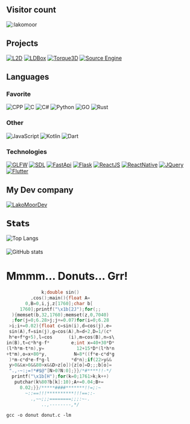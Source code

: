 ## Visitor count

![:lakomoor](https://count.getloli.com/get/@:lakomoor?theme=rule34)

## Projects
[![L2D](https://img.shields.io/badge/-L2D-000?&logo=c%2B%2B)](https://github.com/LakoMoor/L2D)
[![LDBox](https://img.shields.io/badge/-LDBox-000?&logo=c%2B%2B)](https://github.com/LakoMoor/LDBox)
[![Torque3D](https://img.shields.io/badge/-Torque3D-000?&logo=c%2B%2B)](https://github.com/TorqueGameEngines/Torque3D)
[![Source Engine](https://img.shields.io/badge/-SourceEngine-000?&logo=c%2B%2B)](https://github.com/nillerusr/source-engine)


## Languages
### Favorite
![CPP](https://img.shields.io/badge/-C++-000?&logo=c%2B%2B)
![C](https://img.shields.io/badge/-C-000?&logo=c)
![C#](https://img.shields.io/badge/-CSharp-000?&logo=CSharp)
![Python](https://img.shields.io/badge/-Python-000?&logo=Python)
![GO](https://img.shields.io/badge/-Golang-000?&logo=Go)
![Rust](https://img.shields.io/badge/-Rust-000?&logo=Rust)
### Other
![JavaScript](https://img.shields.io/badge/-JS-000?&logo=JavaScript)
![Kotlin](https://img.shields.io/badge/-Kotlin-000?&logo=Kotlin)
![Dart](https://img.shields.io/badge/-Dart-000?&logo=Dart)
### Technologies
[![GLFW](https://img.shields.io/badge/-GLFW-000?&logo=OpenGL)](https://www.glfw.org/)
[![SDL](https://img.shields.io/badge/-SDL-000?&logo=libsdl)](https://www.libsdl.org/)
[![FastApi](https://img.shields.io/badge/-FastApi-000?&logo=FastApi)](https://fastapi.tiangolo.com/)
[![Flask](https://img.shields.io/badge/-Flask-000?&logo=Flask)](https://flask.palletsprojects.com/)
[![ReactJS](https://img.shields.io/badge/-ReactJS-000?&logo=React)](https://reactjs.org/)
[![ReactNative](https://img.shields.io/badge/-ReactNative-000?&logo=React)](https://reactnative.dev/)
[![JQuery](https://img.shields.io/badge/-JQuery-000?&logo=JQuery)](https://jquery.com/)
[![Flutter](https://img.shields.io/badge/-Flutter-000?&logo=Flutter)](https://www.Flutter.dev/)


## My Dev company
[![LakoMoorDev](https://img.shields.io/badge/-LakoMoorDev-000?&logo=c%2B%2B)](https://github.com/LakoMoorDev)

## 𝗦𝘁𝗮𝘁𝘀
![Top Langs](https://github-readme-stats.vercel.app/api/top-langs/?username=lakomoor&layout=compact&theme=dracula)
####
![GitHub stats](https://github-readme-stats.vercel.app/api?username=lakomoor&show_icons=true&theme=dracula)

# Mmmm… Donuts... Grr! 
```c
             k;double sin()
         ,cos();main(){float A=
       0,B=0,i,j,z[1760];char b[
     1760];printf("\x1b[2J");for(;;
  ){memset(b,32,1760);memset(z,0,7040)
  ;for(j=0;6.28>j;j+=0.07)for(i=0;6.28
 >i;i+=0.02){float c=sin(i),d=cos(j),e=
 sin(A),f=sin(j),g=cos(A),h=d+2,D=1/(c*
 h*e+f*g+5),l=cos      (i),m=cos(B),n=s\
in(B),t=c*h*g-f*        e;int x=40+30*D*
(l*h*m-t*n),y=            12+15*D*(l*h*n
+t*m),o=x+80*y,          N=8*((f*e-c*d*g
 )*m-c*d*e-f*g-l        *d*n);if(22>y&&
 y>0&&x>0&&80>x&&D>z[o]){z[o]=D;;;b[o]=
 ".,-~:;=!*#$@"[N>0?N:0];}}/*#****!!-*/
  printf("\x1b[H");for(k=0;1761>k;k++)
   putchar(k%80?b[k]:10);A+=0.04;B+=
     0.02;}}/*****####*******!!=;:~
       ~::==!!!**********!!!==::-
         .,~~;;;========;;;:~-.
             ..,--------,*/

```
```shell
gcc -o donut donut.c -lm
```


